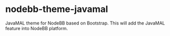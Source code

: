 nodebb-theme-javamal
====================

JavaMAL theme for NodeBB based on Bootstrap. This will add the JavaMAL feature into NodeBB platform.

